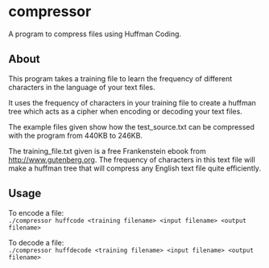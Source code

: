 # compressor
A program to compress files using Huffman Coding.

## About
This program takes a training file to learn the frequency of different characters in the language of your text files.

It uses the frequency of characters in your training file to create a huffman tree which acts as a cipher when encoding or decoding your text files.

The example files given show how the test_source.txt can be compressed with the program from 440KB to 246KB.

The training_file.txt given is a free Frankenstein ebook from http://www.gutenberg.org. The frequency of characters in this text file will make a huffman tree that will compress any English text file quite efficiently.

## Usage
To encode a file:  
`./compressor huffcode <training filename> <input filename> <output filename>`

To decode a file:  
`./compressor huffdecode <training filename> <input filename> <output filename>`
